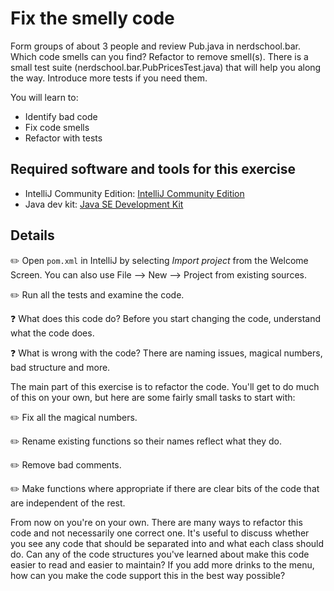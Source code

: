 # Fix the smelly code

Form groups of about 3 people and review Pub.java in nerdschool.bar. Which code smells can you find? Refactor to remove smell(s). There is a small test suite (nerdschool.bar.PubPricesTest.java)
that will help you along the way. Introduce more tests if you need them.


You will learn to:

- Identify bad code
- Fix code smells
- Refactor with tests

## Required software and tools for this exercise

- IntelliJ Community Edition: [IntelliJ Community Edition](https://www.jetbrains.com/idea/download/)
- Java dev kit: [Java SE Development Kit](http://www.oracle.com/technetwork/java/javase/downloads/jdk8-downloads-2133151.html)



## Details

:pencil2: Open `pom.xml` in IntelliJ by selecting *Import project* from the Welcome Screen. You can also use File --> New --> Project from existing sources. 

:pencil2: Run all the tests and examine the code. 

:question: What does this code do? Before you start changing the code, understand what the code does. 

:question: What is wrong with the code? There are naming issues, magical numbers, bad structure and more. 

The main part of this exercise is to refactor the code. You'll get to do much of this on your own, but here are some fairly small tasks to start with: 

:pencil2: Fix all the magical numbers. 

:pencil2: Rename existing functions so their names reflect what they do.

:pencil2: Remove bad comments.

:pencil2: Make functions where appropriate if there are clear bits of the code that are independent of the rest. 

From now on you're on your own. There are many ways to refactor this code and not necessarily one correct one. It's useful to discuss whether you see any code that should be separated into and what each class should do. Can any of the code structures you've learned about make this code easier to read and easier to maintain? If you add more drinks to the menu, how can you make the code support this in the best way possible? 

